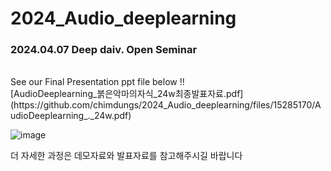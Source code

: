 # 2024_Audio_deeplearning

### 2024.04.07 Deep daiv. Open Seminar
<br>
See our Final Presentation ppt file below !!
<br>
[AudioDeeplearning_붉은악마의자식_24w최종발표자료.pdf](https://github.com/chimdungs/2024_Audio_deeplearning/files/15285170/AudioDeeplearning_._24w.pdf)

![image](https://github.com/chimdungs/2024_Audio_deeplearning/assets/138076274/3398c2a4-1aec-4f6b-b647-a0e00a648047)

더 자세한 과정은 데모자료와 발표자료를 참고해주시길 바랍니다
